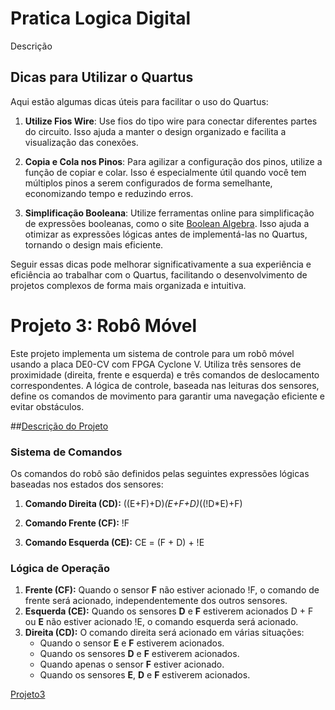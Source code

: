 # Pratica Logica Digital
Descrição

## Dicas para Utilizar o Quartus

Aqui estão algumas dicas úteis para facilitar o uso do Quartus:

1. **Utilize Fios Wire**: Use fios do tipo wire para conectar diferentes partes do circuito. Isso ajuda a manter o design organizado e facilita a visualização das conexões.

2. **Copia e Cola nos Pinos**: Para agilizar a configuração dos pinos, utilize a função de copiar e colar. Isso é especialmente útil quando você tem múltiplos pinos a serem configurados de forma semelhante, economizando tempo e reduzindo erros.

3. **Simplificação Booleana**: Utilize ferramentas online para simplificação de expressões booleanas, como o site [Boolean Algebra](https://www.boolean-algebra.com/). Isso ajuda a otimizar as expressões lógicas antes de implementá-las no Quartus, tornando o design mais eficiente.

Seguir essas dicas pode melhorar significativamente a sua experiência e eficiência ao trabalhar com o Quartus, facilitando o desenvolvimento de projetos complexos de forma mais organizada e intuitiva.


# Projeto 3: Robô Móvel
Este projeto implementa um sistema de controle para um robô móvel usando a placa DE0-CV com FPGA Cyclone V. Utiliza três sensores de proximidade (direita, frente e esquerda) e três comandos de deslocamento correspondentes. A lógica de controle, baseada nas leituras dos sensores, define os comandos de movimento para garantir uma navegação eficiente e evitar obstáculos. 

##[Descrição do Projeto](https://github.com/user-attachments/files/15919390/robo-movel-4-5.pdf)

### Sistema de Comandos
Os comandos do robô são definidos pelas seguintes expressões lógicas baseadas nos estados dos sensores:

1. **Comando Direita (CD):** ((E+F)+D)*(E+F+D)*((!D*E)+F) 

4. **Comando Frente (CF):** !F

5. **Comando Esquerda (CE):** CE = (F + D) + !E 

### Lógica de Operação
1. **Frente (CF):** Quando o sensor **F** não estiver acionado !F, o comando de frente será acionado, independentemente dos outros sensores.
2. **Esquerda (CE):** Quando os sensores **D** e **F** estiverem acionados D + F ou **E** não estiver acionado !E, o comando esquerda será acionado.
3. **Direita (CD):** O comando direita será acionado em várias situações:
   - Quando o sensor **E** e **F** estiverem acionados.
   - Quando os sensores **D** e **F** estiverem acionados.
   - Quando apenas o sensor **F** estiver acionado.
   - Quando os sensores **E**, **D** e **F** estiverem acionados.
     
[Projeto3](https://drive.google.com/file/d/1TZEfIjE5YjMzUMGG7OkXJ11QpQRmGR6_/view?usp=drive_link)
